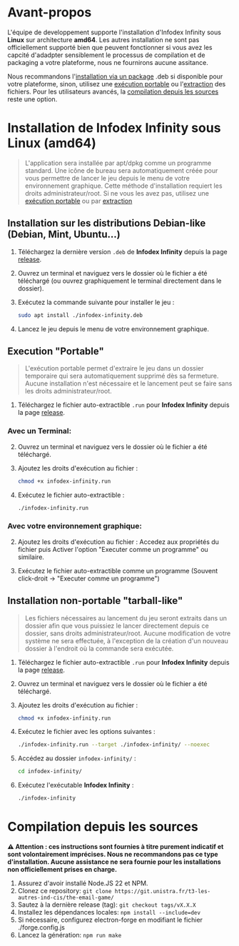 # Avant-propos
L'équipe de developpement supporte l'installation d'Infodex Infinity sous **Linux** sur architecture **amd64**.
Les autres installation ne sont pas officiellement supporté bien que peuvent fonctionner si vous avez les capcité d'adadpter sensiblement le processus de compilation et de packaging a votre plateforme, nous ne fournirons aucune assitance.

Nous recommandons l'[installation via un package](#installation-sur-les-distributions-debian-like-debian-mint-ubuntu) .deb si disponible pour votre plateforme, sinon, utilisez une [exécution portable](#execution-portable) ou l'[extraction](#installation-non-portable-tarball-like) des fichiers.
Pour les utilisateurs avancés, la [compilation depuis les sources](#compilation-depuis-les-sources) reste une option.

# Installation de Infodex Infinity sous Linux (amd64)

> L'application sera installée par apt/dpkg comme un programme standard. Une icône de bureau sera automatiquement créée pour vous permettre de lancer le jeu depuis le menu de votre environnement graphique. Cette méthode d'installation requiert les droits administrateur/root. Si ne vous les avez pas, utilisez une [exécution portable](#execution-portable) ou par [extraction](#installation-non-portable-tarball-like)

## Installation sur les distributions Debian-like (Debian, Mint, Ubuntu...)

1. Téléchargez la dernière version `.deb` de **Infodex Infinity** depuis la page [release](https://git.unistra.fr/t3-les-autres-ind-cis/the-email-game/-/releases).
   
2. Ouvrez un terminal et naviguez vers le dossier où le fichier a été téléchargé (ou ouvrez graphiquement le terminal directement dans le dossier).

3. Exécutez la commande suivante pour installer le jeu :

   ```bash
   sudo apt install ./infodex-infinity.deb
   ```
4. Lancez le jeu depuis le menu de votre environnement graphique.

## Execution "Portable"

> L'exécution portable permet d'extraire le jeu dans un dossier temporaire qui sera automatiquement supprimé dès sa fermeture. Aucune installation n'est nécessaire et le lancement peut se faire sans les droits administrateur/root.

1. Téléchargez le fichier auto-extractible `.run` pour **Infodex Infinity** depuis la page [release](https://git.unistra.fr/t3-les-autres-ind-cis/the-email-game/-/releases).

### Avec un Terminal:
2. Ouvrez un terminal et naviguez vers le dossier où le fichier a été téléchargé.

3. Ajoutez les droits d'exécution au fichier :

   ```bash
   chmod +x infodex-infinity.run
   ```

4. Exécutez le fichier auto-extractible :

   ```bash
   ./infodex-infinity.run
   ```

### Avec votre environnement graphique:
2. Ajoutez les droits d'exécution au fichier : Accedez aux propriétés du fichier puis Activer l'option "Executer comme un programme" ou similaire.

3. Exécutez le fichier auto-extractible comme un programme (Souvent click-droit -> "Executer comme un programme")


## Installation non-portable "tarball-like"

> Les fichiers nécessaires au lancement du jeu seront extraits dans un dossier afin que vous puissiez le lancer directement depuis ce dossier, sans droits administrateur/root. Aucune modification de votre système ne sera effectuée, à l'exception de la création d'un nouveau dossier à l'endroit où la commande sera exécutée.

1. Téléchargez le fichier auto-extractible `.run` pour **Infodex Infinity** depuis la page [release](https://git.unistra.fr/t3-les-autres-ind-cis/the-email-game/-/releases).

2. Ouvrez un terminal et naviguez vers le dossier où le fichier a été téléchargé.

3. Ajoutez les droits d'exécution au fichier :

   ```bash
   chmod +x infodex-infinity.run
   ```

4. Exécutez le fichier avec les options suivantes :

   ```bash
   ./infodex-infinity.run --target ./infodex-infinity/ --noexec
   ```

5. Accédez au dossier `infodex-infinity/` :

   ```bash
   cd infodex-infinity/
   ```

6. Exécutez l'exécutable **Infodex Infinity** :

   ```bash
   ./infodex-infinity
   ```

# Compilation depuis les sources

**⚠️ Attention : ces instructions sont fournies à titre purement indicatif et sont volontairement imprécises. Nous ne recommandons pas ce type d'installation. Aucune assistance ne sera fournie pour les installations non officiellement prises en charge.**

1. Assurez d'avoir installé Node.JS 22 et NPM.
2. Clonez ce repository: `git clone https://git.unistra.fr/t3-les-autres-ind-cis/the-email-game/`
3. Sautez à la dernière release (tag): `git checkout tags/vX.X.X`
4. Installez les dépendances locales: `npm install --include=dev`
5. Si nécessaire, configurez electron-forge en modifiant le fichier ./forge.config.js
6. Lancez la génération: `npm run make`